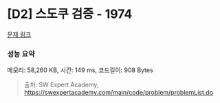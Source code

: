 # [D2] 스도쿠 검증 - 1974 

[문제 링크](https://swexpertacademy.com/main/code/problem/problemDetail.do?contestProbId=AV5Psz16AYEDFAUq) 

### 성능 요약

메모리: 58,260 KB, 시간: 149 ms, 코드길이: 908 Bytes



> 출처: SW Expert Academy, https://swexpertacademy.com/main/code/problem/problemList.do